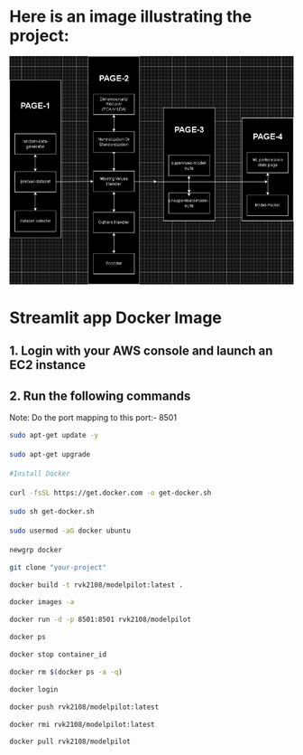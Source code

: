 # Here is an image illustrating the project:

![Project Overview](./ModelPilot_drawio.png)

# Streamlit app Docker Image

## 1. Login with your AWS console and launch an EC2 instance
## 2. Run the following commands

Note: Do the port mapping to this port:- 8501

```bash
sudo apt-get update -y

sudo apt-get upgrade

#Install Docker

curl -fsSL https://get.docker.com -o get-docker.sh

sudo sh get-docker.sh

sudo usermod -aG docker ubuntu

newgrp docker
```

```bash
git clone "your-project"
```

```bash
docker build -t rvk2108/modelpilot:latest . 
```

```bash
docker images -a  
```

```bash
docker run -d -p 8501:8501 rvk2108/modelpilot
```

```bash
docker ps  
```

```bash
docker stop container_id
```

```bash
docker rm $(docker ps -a -q)
```

```bash
docker login 
```

```bash
docker push rvk2108/modelpilot:latest 
```

```bash
docker rmi rvk2108/modelpilot:latest
```

```bash
docker pull rvk2108/modelpilot
```







